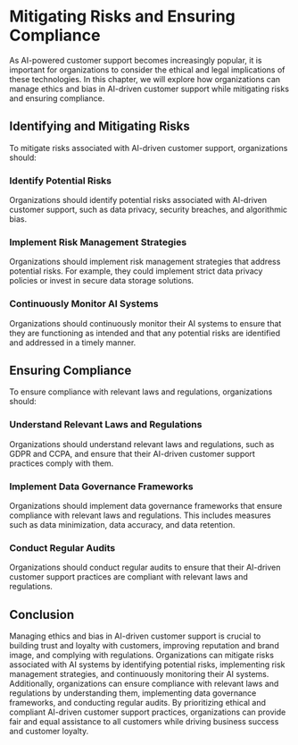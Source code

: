 Mitigating Risks and Ensuring Compliance
===========================================================================================================

As AI-powered customer support becomes increasingly popular, it is important for organizations to consider the ethical and legal implications of these technologies. In this chapter, we will explore how organizations can manage ethics and bias in AI-driven customer support while mitigating risks and ensuring compliance.

Identifying and Mitigating Risks
--------------------------------

To mitigate risks associated with AI-driven customer support, organizations should:

### Identify Potential Risks

Organizations should identify potential risks associated with AI-driven customer support, such as data privacy, security breaches, and algorithmic bias.

### Implement Risk Management Strategies

Organizations should implement risk management strategies that address potential risks. For example, they could implement strict data privacy policies or invest in secure data storage solutions.

### Continuously Monitor AI Systems

Organizations should continuously monitor their AI systems to ensure that they are functioning as intended and that any potential risks are identified and addressed in a timely manner.

Ensuring Compliance
-------------------

To ensure compliance with relevant laws and regulations, organizations should:

### Understand Relevant Laws and Regulations

Organizations should understand relevant laws and regulations, such as GDPR and CCPA, and ensure that their AI-driven customer support practices comply with them.

### Implement Data Governance Frameworks

Organizations should implement data governance frameworks that ensure compliance with relevant laws and regulations. This includes measures such as data minimization, data accuracy, and data retention.

### Conduct Regular Audits

Organizations should conduct regular audits to ensure that their AI-driven customer support practices are compliant with relevant laws and regulations.

Conclusion
----------

Managing ethics and bias in AI-driven customer support is crucial to building trust and loyalty with customers, improving reputation and brand image, and complying with regulations. Organizations can mitigate risks associated with AI systems by identifying potential risks, implementing risk management strategies, and continuously monitoring their AI systems. Additionally, organizations can ensure compliance with relevant laws and regulations by understanding them, implementing data governance frameworks, and conducting regular audits. By prioritizing ethical and compliant AI-driven customer support practices, organizations can provide fair and equal assistance to all customers while driving business success and customer loyalty.
